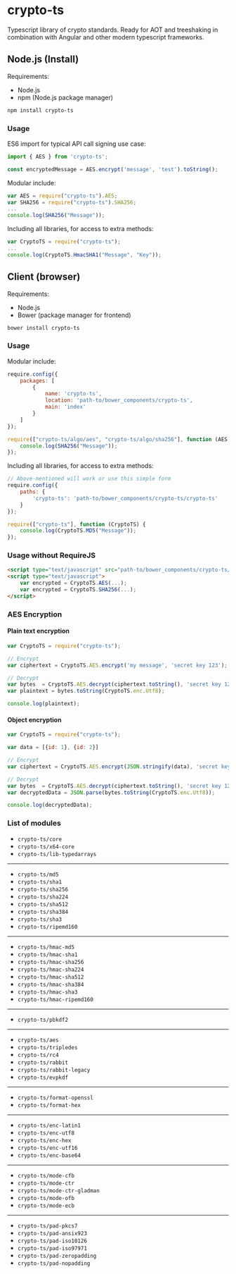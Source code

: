 # crypto-ts

Typescript library of crypto standards. Ready for AOT and treeshaking in combination with Angular and other modern typescript frameworks.

## Node.js (Install)

Requirements:

- Node.js
- npm (Node.js package manager)

```bash
npm install crypto-ts
```

### Usage

ES6 import for typical API call signing use case:

```javascript
import { AES } from 'crypto-ts';

const encryptedMessage = AES.encrypt('message', 'test').toString();
```

Modular include:

```javascript
var AES = require("crypto-ts").AES;
var SHA256 = require("crypto-ts").SHA256;
...
console.log(SHA256("Message"));
```

Including all libraries, for access to extra methods:

```javascript
var CryptoTS = require("crypto-ts");
...
console.log(CryptoTS.HmacSHA1("Message", "Key"));
```

## Client (browser)

Requirements:

- Node.js
- Bower (package manager for frontend)

```bash
bower install crypto-ts
```

### Usage

Modular include:

```javascript
require.config({
    packages: [
        {
            name: 'crypto-ts',
            location: 'path-to/bower_components/crypto-ts',
            main: 'index'
        }
    ]
});

require(["crypto-ts/algo/aes", "crypto-ts/algo/sha256"], function (AES, SHA256) {
    console.log(SHA256("Message"));
});
```

Including all libraries, for access to extra methods:

```javascript
// Above-mentioned will work or use this simple form
require.config({
    paths: {
        'crypto-ts': 'path-to/bower_components/crypto-ts/crypto-ts'
    }
});

require(["crypto-ts"], function (CryptoTS) {
    console.log(CryptoTS.MD5("Message"));
});
```

### Usage without RequireJS

```html
<script type="text/javascript" src="path-to/bower_components/crypto-ts/crypto-ts.js"></script>
<script type="text/javascript">
    var encrypted = CryptoTS.AES(...);
    var encrypted = CryptoTS.SHA256(...);
</script>
```

### AES Encryption

#### Plain text encryption

```javascript
var CryptoTS = require("crypto-ts");

// Encrypt
var ciphertext = CryptoTS.AES.encrypt('my message', 'secret key 123');

// Decrypt
var bytes  = CryptoTS.AES.decrypt(ciphertext.toString(), 'secret key 123');
var plaintext = bytes.toString(CryptoTS.enc.Utf8);

console.log(plaintext);
```

#### Object encryption

```javascript
var CryptoTS = require("crypto-ts");

var data = [{id: 1}, {id: 2}]

// Encrypt
var ciphertext = CryptoTS.AES.encrypt(JSON.stringify(data), 'secret key 123');

// Decrypt
var bytes  = CryptoTS.AES.decrypt(ciphertext.toString(), 'secret key 123');
var decryptedData = JSON.parse(bytes.toString(CryptoTS.enc.Utf8));

console.log(decryptedData);
```

### List of modules


- ```crypto-ts/core```
- ```crypto-ts/x64-core```
- ```crypto-ts/lib-typedarrays```

---

- ```crypto-ts/md5```
- ```crypto-ts/sha1```
- ```crypto-ts/sha256```
- ```crypto-ts/sha224```
- ```crypto-ts/sha512```
- ```crypto-ts/sha384```
- ```crypto-ts/sha3```
- ```crypto-ts/ripemd160```

---

- ```crypto-ts/hmac-md5```
- ```crypto-ts/hmac-sha1```
- ```crypto-ts/hmac-sha256```
- ```crypto-ts/hmac-sha224```
- ```crypto-ts/hmac-sha512```
- ```crypto-ts/hmac-sha384```
- ```crypto-ts/hmac-sha3```
- ```crypto-ts/hmac-ripemd160```

---

- ```crypto-ts/pbkdf2```

---

- ```crypto-ts/aes```
- ```crypto-ts/tripledes```
- ```crypto-ts/rc4```
- ```crypto-ts/rabbit```
- ```crypto-ts/rabbit-legacy```
- ```crypto-ts/evpkdf```

---

- ```crypto-ts/format-openssl```
- ```crypto-ts/format-hex```

---

- ```crypto-ts/enc-latin1```
- ```crypto-ts/enc-utf8```
- ```crypto-ts/enc-hex```
- ```crypto-ts/enc-utf16```
- ```crypto-ts/enc-base64```

---

- ```crypto-ts/mode-cfb```
- ```crypto-ts/mode-ctr```
- ```crypto-ts/mode-ctr-gladman```
- ```crypto-ts/mode-ofb```
- ```crypto-ts/mode-ecb```

---

- ```crypto-ts/pad-pkcs7```
- ```crypto-ts/pad-ansix923```
- ```crypto-ts/pad-iso10126```
- ```crypto-ts/pad-iso97971```
- ```crypto-ts/pad-zeropadding```
- ```crypto-ts/pad-nopadding```